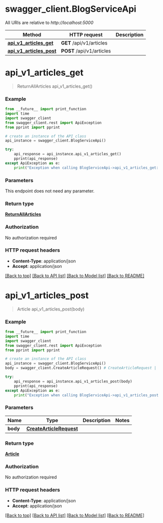 # swagger_client.BlogServiceApi

All URIs are relative to *http://localhost:5000*

Method | HTTP request | Description
------------- | ------------- | -------------
[**api_v1_articles_get**](BlogServiceApi.md#api_v1_articles_get) | **GET** /api/v1/articles | 
[**api_v1_articles_post**](BlogServiceApi.md#api_v1_articles_post) | **POST** /api/v1/articles | 


# **api_v1_articles_get**
> ReturnAllArticles api_v1_articles_get()



### Example
```python
from __future__ import print_function
import time
import swagger_client
from swagger_client.rest import ApiException
from pprint import pprint

# create an instance of the API class
api_instance = swagger_client.BlogServiceApi()

try:
    api_response = api_instance.api_v1_articles_get()
    pprint(api_response)
except ApiException as e:
    print("Exception when calling BlogServiceApi->api_v1_articles_get: %s\n" % e)
```

### Parameters
This endpoint does not need any parameter.

### Return type

[**ReturnAllArticles**](ReturnAllArticles.md)

### Authorization

No authorization required

### HTTP request headers

 - **Content-Type**: application/json
 - **Accept**: application/json

[[Back to top]](#) [[Back to API list]](../README.md#documentation-for-api-endpoints) [[Back to Model list]](../README.md#documentation-for-models) [[Back to README]](../README.md)

# **api_v1_articles_post**
> Article api_v1_articles_post(body)



### Example
```python
from __future__ import print_function
import time
import swagger_client
from swagger_client.rest import ApiException
from pprint import pprint

# create an instance of the API class
api_instance = swagger_client.BlogServiceApi()
body = swagger_client.CreateArticleRequest() # CreateArticleRequest | 

try:
    api_response = api_instance.api_v1_articles_post(body)
    pprint(api_response)
except ApiException as e:
    print("Exception when calling BlogServiceApi->api_v1_articles_post: %s\n" % e)
```

### Parameters

Name | Type | Description  | Notes
------------- | ------------- | ------------- | -------------
 **body** | [**CreateArticleRequest**](CreateArticleRequest.md)|  | 

### Return type

[**Article**](Article.md)

### Authorization

No authorization required

### HTTP request headers

 - **Content-Type**: application/json
 - **Accept**: application/json

[[Back to top]](#) [[Back to API list]](../README.md#documentation-for-api-endpoints) [[Back to Model list]](../README.md#documentation-for-models) [[Back to README]](../README.md)

